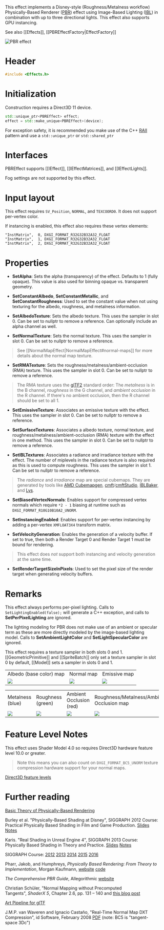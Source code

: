 This effect implements a Disney-style (Roughness/Metalness workflow) Physically-Based Renderer ([PBR](https://en.wikipedia.org/wiki/Physically_based_rendering)) effect using Image-Based Lighting ([IBL](https://en.wikipedia.org/wiki/Image-based_lighting)) in combination with up to three directional lights. This effect also supports GPU instancing.

See also [[Effects]], [[PBREffectFactory|EffectFactory]]

![PBR effect](https://github.com/Microsoft/DirectXTK/wiki/images/pbreffect.png)

# Header
```cpp
#include <Effects.h>
```

# Initialization
Construction requires a Direct3D 11 device.

```cpp
std::unique_ptr<PBREffect> effect;
effect = std::make_unique<PBREffect>(device);
```

For exception safety, it is recommended you make use of the C++ [RAII](http://en.wikipedia.org/wiki/Resource_Acquisition_Is_Initialization) pattern and use a ``std::unique_ptr`` or ``std::shared_ptr``

# Interfaces
PBREffect supports [[IEffect]], [[IEffectMatrices]], and [[IEffectLights]].

Fog settings are not supported by this effect.

# Input layout
This effect requires ``SV_Position``, ``NORMAL``, and ``TEXCOORD0``. It does not support per-vertex color.

If instancing is enabled, this effect also requires these vertex elements:

```
"InstMatrix",  0, DXGI_FORMAT_R32G32B32A32_FLOAT
"InstMatrix",  1, DXGI_FORMAT_R32G32B32A32_FLOAT
"InstMatrix",  2, DXGI_FORMAT_R32G32B32A32_FLOAT
```

# Properties

* **SetAlpha**: Sets the alpha (transparency) of the effect. Defaults to 1 (fully opaque). This value is also used for binning opaque vs. transparent geometry.

* **SetConstantAlbedo**, **SetConstantMetallic**, and **SetConstantRoughness**: Used to set the constant value when not using texturing for the albedo, roughness, and metalness information.

* **SetAlbedoTexture**: Sets the albedo texture. This uses the sampler in slot 0. Can be set to nullptr to remove a reference. Can optionally include an alpha channel as well.

* **SetNormalTexture**: Sets the normal texture. This uses the sampler in slot 0. Can be set to nullptr to remove a reference.

> See [[NormalMapEffect|NormalMapEffect#normal-maps]] for more details about the normal map texture.

* **SetRMATexture**: Sets the roughness/metalness/ambient-occlusion (RMA) texture. This uses the sampler in slot 0. Can be set to nullptr to remove a reference.

> The RMA texture uses the [glTF2](https://github.com/KhronosGroup/glTF) standard order: The _metalness_ is in the B channel, _roughness_ in the G channel, and _ambient occlusion_ in the R channel. If there's no ambient occlusion, then the R channel should be set to all 1.

* **SetEmissiveTexture**: Associates an emissive texture with the effect. This uses the sampler in slot 0. Can be set to nullptr to remove a reference.

* **SetSurfaceTextures**: Associates a albedo texture, normal texture, and roughness/metalness/ambient-occlusion (RMA) texture with the effect in one method. This uses the sampler in slot 0. Can be set to nullptr to remove a reference.

* **SetIBLTextures**: Associates a radiance and irradiance texture with the effect. The number of miplevels in the radiance texture is also required as this is used to compute roughness. This uses the sampler in slot 1. Can be set to nullptr to remove a reference.

> The _radiance_ and _irradiance_ map are special cubemaps. They are generated by tools like [AMD Cubemapgen](https://seblagarde.wordpress.com/2012/06/10/amd-cubemapgen-for-physically-based-rendering/), [cmft](https://github.com/dariomanesku/cmft)/[cmftStudio](https://github.com/dariomanesku/cmftStudio), [IBLBaker](https://github.com/derkreature/IBLBaker), and [Lys](https://www.knaldtech.com/lys/).

* **SetBiasedVertexNormals**: Enables support for compressed vertex normals which require ``*2 - 1`` biasing at runtime such as ``DXGI_FORMAT_R10G10B10A2_UNORM``.

* **SetInstancingEnabled**: Enables support for per-vertex instancing by adding a per-vertex ``XMFLOAT3X4`` transform matrix.

* **SetVelocityGeneration**: Enables the generation of a velocity buffer. If set to true, then both a Render Target 0 and Render Target 1 must be bound for rendering.

> This effect does *not* support both instancing and velocity generation at the same time.

* **SetRenderTargetSizeInPixels**: Used to set the pixel size of the render target when generating velocity buffers.

# Remarks

This effect always performs per-pixel lighting. Calls to ``SetLightingEnabled(false);`` will generate a C++ exception, and calls to **SetPerPixelLighting** are ignored.

The lighting modeling for PBR does not make use of an ambient or specular term as these are more directly modeled by the image-based lighting model. Calls to **SetAmbientLightColor** and **SetLightSpecularColor** are ignored.

This effect requires a texture sampler in both slots 0 and 1. [[GeometricPrimitive]] and [[SpriteBatch]] only set a texture sampler in slot 0 by default, [[Model]] sets a sampler in slots 0 and 1.

<table border=0>
 <tr>
  <td>Albedo (base color) map</td>
  <td>Normal map</td>
  <td>Emissive map</td>
 </tr>
 <tr>
  <td><img src="https://github.com/Microsoft/DirectXTK/wiki/images/pbreffect_albedo.png"></td>
  <td><img src="https://github.com/Microsoft/DirectXTK/wiki/images/pbreffect_normal.png"></td>
  <td><img src="https://github.com/Microsoft/DirectXTK/wiki/images/pbreffect_emissive.png"></td>
 <tr>
</table>

<table border=0>
 <tr>
  <td>Metalness (blue)</td>
  <td>Roughness (green)</td>
  <td>Ambient Occlusion (red)</td>
  <td>Roughness/Metalness/Ambient-Occlusion map</td>
 </tr>
 <tr>
  <td><img src="https://github.com/Microsoft/DirectXTK/wiki/images/pbreffect_metal.png"></td>
  <td><img src="https://github.com/Microsoft/DirectXTK/wiki/images/pbreffect_roughness.png"></td>
  <td><img src="https://github.com/Microsoft/DirectXTK/wiki/images/pbreffect_ao.png"></td>
  <td><img src="https://github.com/Microsoft/DirectXTK/wiki/images/pbreffect_orm.png"></td>
 <tr>
</table>

# Feature Level Notes

This effect uses Shader Model 4.0 so requires Direct3D hardware feature level 10.0 or greater.

> Note this means you can also count on ``DXGI_FORMAT_BC5_UNORM`` texture compression hardware support for your normal maps.

[Direct3D feature levels](https://docs.microsoft.com/en-us/windows/desktop/direct3d11/overviews-direct3d-11-devices-downlevel-intro)

# Further reading
[Basic Theory of Physically-Based Rendering](https://www.marmoset.co/toolbag/learn/pbr-theory)

Burley et al. "Physically-Based Shading at Disney", SIGGRAPH 2012 Course: Practical Physically Based Shading in Film and Game Production. [Slides](http://blog.selfshadow.com/publications/s2012-shading-course/burley/s2012_pbs_disney_brdf_slides_v2.pdf) [Notes](https://disney-animation.s3.amazonaws.com/library/s2012_pbs_disney_brdf_notes_v2.pdf)

Karis. "Real Shading in Unreal Engine 4", SIGGRAPH 2013 Course: Physically Based Shading in Theory and Practice. [Slides](http://blog.selfshadow.com/publications/s2013-shading-course/karis/s2013_pbs_epic_slides.pdf) [Notes](http://blog.selfshadow.com/publications/s2013-shading-course/karis/s2013_pbs_epic_notes_v2.pdf)

SIGGRAPH Course: [2012](http://blog.selfshadow.com/publications/s2012-shading-course/) [2013](http://blog.selfshadow.com/publications/s2013-shading-course/) [2014](http://blog.selfshadow.com/2014/08/12/physically-based-shading-at-siggraph-2014/) [2015](http://blog.selfshadow.com/publications/s2015-shading-course/) [2016](http://blog.selfshadow.com/publications/s2016-shading-course/)

Pharr, Jakob, and Humphreys, _Physically Based Rendering: From Theory to Implementation_, Morgan Kaufmann, [website](http://pbrt.org/) [code](https://github.com/mmp/pbrt-v3/)

_The Comprehensive PBR Guide_, Allegorithmic [website](https://www.allegorithmic.com/pbr-guide)

Christian Schüler, "Normal Mapping without Precomputed Tangents", *ShaderX 5*, Chapter 2.6, pp. 131 – 140 and [this blog post](http://www.thetenthplanet.de/archives/1180)

[Art Pipeline for glTF](https://www.khronos.org/blog/art-pipeline-for-gltf)

J.M.P. van Waveren and Ignacio Castaño, "Real-Time Normal Map DXT Compression", id Software, February 2008 [PDF](http://developer.download.nvidia.com/whitepapers/2008/real-time-normal-map-dxt-compression.pdf) (note: BC5 is "tangent-space 3Dc")
